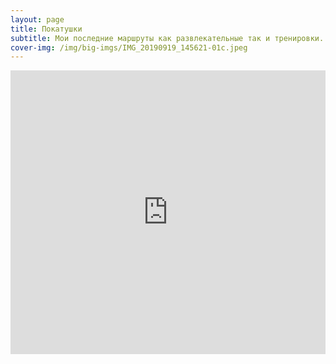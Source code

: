 ```yaml
---
layout: page
title: Покатушки
subtitle: Мои последние маршруты как развлекательные так и тренировки.
cover-img: /img/big-imgs/IMG_20190919_145621-01c.jpeg
---
```

<iframe frameborder="0" height="454" scrolling="no" src="https://www.strava.com/athletes/35104903/latest-rides/42e85c0c9a5a509066444a724f189aad514a727a" width="100%"></iframe>
